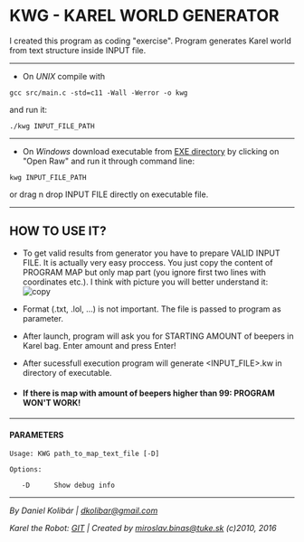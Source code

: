 # KWG - KAREL WORLD GENERATOR

I created this program as coding "exercise".
Program generates Karel world from text structure inside INPUT file.

---

- On *UNIX* compile with 
```console 
gcc src/main.c -std=c11 -Wall -Werror -o kwg 
``` 
and run it:
```console 
./kwg INPUT_FILE_PATH
``` 
---

- On *Windows* download executable from [EXE directory](https://github.com/DKolibar/KWG/tree/master/EXE) by clicking on "Open Raw" and run it through command line:
```console  
kwg INPUT_FILE_PATH
```
or drag n drop INPUT FILE directly on executable file.

---

## HOW TO USE IT?
- To get valid results from generator you have to prepare VALID INPUT FILE. It is actually very easy proccess. You just copy the content of PROGRAM MAP but only map part (you ignore first two lines with coordinates etc.). I think with picture you will better understand it:![copy](https://i.imgur.com/8hsPq67.png)

- Format (.txt, .lol, ...) is not important. The file is passed to program as parameter.

- After launch, program will ask you for STARTING AMOUNT of beepers in Karel bag. Enter amount and press Enter!

- After sucessfull execution program will generate <INPUT_FILE>.kw in directory of executable.

- #### If there is map with amount of beepers higher than 99: PROGRAM WON'T WORK!

---

#### PARAMETERS
```console
Usage: KWG path_to_map_text_file [-D]

Options:
   
   -D      Show debug info
```

---

*By Daniel Kolibár | dkolibar@gmail.com*

*Karel the Robot: [GIT](https://git.kpi.fei.tuke.sk/kpi/karel-the-robot) | Created by miroslav.binas@tuke.sk (c)2010, 2016*
